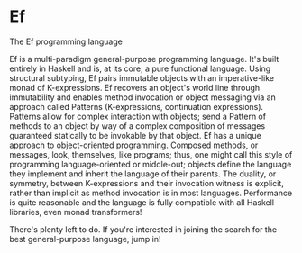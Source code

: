 # Ef
The Ef programming language

Ef is a multi-paradigm general-purpose programming language. It's built entirely in Haskell and is, at its core, a pure functional language. Using structural subtyping, Ef pairs immutable objects with an imperative-like monad of K-expressions. Ef recovers an object's world line through immutability and enables method invocation or object messaging via an approach called Patterns (K-expressions, continuation expressions).  Patterns allow for complex interaction with objects; send a Pattern of methods to an object by way of a complex composition of messages guaranteed statically to be invokable by that object. Ef has a unique approach to object-oriented programming. Composed methods, or messages, look, themselves, like programs; thus, one might call this style of programming language-oriented or middle-out; objects define the language they implement and inherit the language of their parents. The duality, or symmetry, between K-expressions and their invocation witness is explicit, rather than implicit as method invocation is in most languages. Performance is quite reasonable and the language is fully compatible with all Haskell libraries, even monad transformers!

There's plenty left to do. If you're interested in joining the search for the best general-purpose language, jump in!
